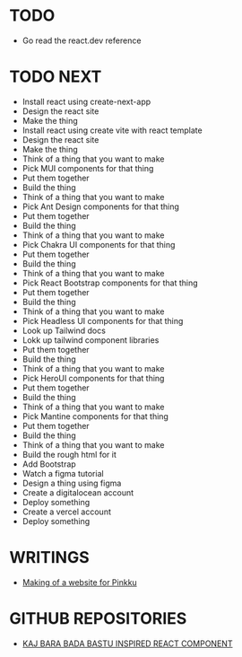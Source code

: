 # TODO

- Go read the react.dev reference

# TODO NEXT

- Install react using create-next-app
- Design the react site
- Make the thing
- Install react using create vite with react template
- Design the react site
- Make the thing
- Think of a thing that you want to make
- Pick MUI components for that thing
- Put them together
- Build the thing
- Think of a thing that you want to make
- Pick Ant Design components for that thing
- Put them together
- Build the thing
- Think of a thing that you want to make
- Pick Chakra UI components for that thing
- Put them together
- Build the thing
- Think of a thing that you want to make
- Pick React Bootstrap components for that thing
- Put them together
- Build the thing
- Think of a thing that you want to make
- Pick Headless UI components for that thing
- Look up Tailwind docs
- Lokk up tailwind component libraries
- Put them together
- Build the thing
- Think of a thing that you want to make
- Pick HeroUI components for that thing
- Put them together
- Build the thing
- Think of a thing that you want to make
- Pick Mantine components for that thing
- Put them together
- Build the thing
- Think of a thing that you want to make
- Build the rough html for it
- Add Bootstrap
- Watch a figma tutorial
- Design a thing using figma
- Create a digitalocean account
- Deploy something
- Create a vercel account
- Deploy something

# WRITINGS

- <a href="./texts/001.md">Making of a website for Pinkku</a>

# GITHUB REPOSITORIES

- <a href="https://github.com/pessiv/bastu-aika-react-component">KAJ BARA BADA BASTU INSPIRED REACT COMPONENT</a>
